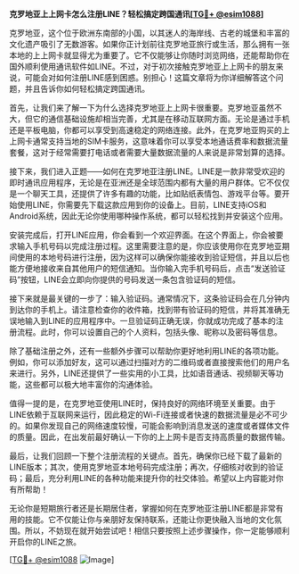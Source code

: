 **克罗地亚上上网卡怎么注册LINE？轻松搞定跨国通讯[[TG💪+ @esim1088](https://t.me/s/esim1088)]**

克罗地亚，这个位于欧洲东南部的小国，以其迷人的海岸线、古老的城堡和丰富的文化遗产吸引了无数游客。如果你正计划前往克罗地亚旅行或生活，那么拥有一张本地的上上网卡就显得尤为重要了。它不仅能够让你随时浏览网络，还能帮助你在国外顺利使用通讯软件如LINE。不过，对于初次接触克罗地亚上上网卡的朋友来说，可能会对如何注册LINE感到困惑。别担心！这篇文章将为你详细解答这个问题，并且告诉你如何轻松搞定跨国通讯。

首先，让我们来了解一下为什么选择克罗地亚上上网卡很重要。克罗地亚虽然不大，但它的通信基础设施却相当完善，尤其是在移动互联网方面。无论是通过手机还是平板电脑，你都可以享受到高速稳定的网络连接。此外，在克罗地亚购买的上上网卡通常支持当地的SIM卡服务，这意味着你可以享受本地通话费率和数据流量套餐，这对于经常需要打电话或者需要大量数据流量的人来说是非常划算的选择。

接下来，我们进入正题——如何在克罗地亚注册LINE。LINE是一款非常受欢迎的即时通讯应用程序，无论是在亚洲还是全球范围内都有大量的用户群体。它不仅仅是一个聊天工具，还提供了许多有趣的功能，比如贴纸表情包、游戏平台等。要开始使用LINE，你需要先下载这款应用到你的设备上。目前，LINE支持iOS和Android系统，因此无论你使用哪种操作系统，都可以轻松找到并安装这个应用。

安装完成后，打开LINE应用，你会看到一个欢迎界面。在这个界面上，你会被要求输入手机号码以完成注册过程。这里需要注意的是，你应该使用你在克罗地亚期间使用的本地号码进行注册，因为这样可以确保你能接收到验证短信，并且以后也能方便地接收来自其他用户的短信通知。当你输入完手机号码后，点击“发送验证码”按钮，LINE会立即向你提供的号码发送一条包含验证码的短信。

接下来就是最关键的一步了：输入验证码。通常情况下，这条验证码会在几分钟内到达你的手机上。请注意检查你的收件箱，找到带有验证码的短信，并将其准确无误地输入到LINE的应用程序中。一旦验证码正确无误，你就成功完成了基本的注册流程。此时，你可以设置自己的个人资料，包括头像、昵称以及密码等信息。

除了基础注册之外，还有一些额外步骤可以帮助你更好地利用LINE的各项功能。例如，你可以添加好友，这可以通过扫描对方的二维码或者直接搜索他们的用户名来进行。另外，LINE还提供了一些实用的小工具，比如语音通话、视频聊天等功能，这些都可以极大地丰富你的沟通体验。

值得一提的是，在克罗地亚使用LINE时，保持良好的网络环境至关重要。由于LINE依赖于互联网来运行，因此稳定的Wi-Fi连接或者快速的数据流量是必不可少的。如果你发现自己的网络速度较慢，可能会影响到消息发送的速度或者媒体文件的质量。因此，在出发前最好确认一下你的上上网卡是否支持高质量的数据传输。

最后，让我们回顾一下整个注册流程的关键点。首先，确保你已经下载了最新的LINE版本；其次，使用克罗地亚本地号码完成注册；再次，仔细核对收到的验证码；最后，充分利用LINE的各种功能来提升你的社交体验。希望以上内容能对你有所帮助！

无论你是短期旅行者还是长期居住者，掌握如何在克罗地亚注册LINE都是非常有用的技能。它不仅能让你与亲朋好友保持联系，还能让你更快融入当地的文化氛围。所以，不妨现在就开始尝试吧！相信只要按照上述步骤操作，你一定能够顺利开启你的LINE之旅。

[[TG💪+ @esim1088](https://t.me/s/esim1088) ![Image](https://i.postimg.cc/4NQfJmqS/Snipaste-2025-05-13-00-14-12.png)]